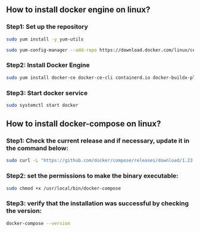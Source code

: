 ## How to install docker engine on linux?  
### Step1: Set up the repository  
```bash 
sudo yum install -y yum-utils

sudo yum-config-manager --add-repo https://download.docker.com/linux/centos/docker-ce.repo

```  
### Step2:   Install Docker Engine   
```bash
sudo yum install docker-ce docker-ce-cli containerd.io docker-buildx-plugin docker-compose-plugin

``` 
### Step3: Start docker service  
```bash  
sudo systemctl start docker
```
## How to install docker-compose on linux?  
### Step1: Check the current release and if necessary, update it in the command below:  
```bash  
sudo curl -L "https://github.com/docker/compose/releases/download/1.23.2/docker-compose-$(uname -s)-$(uname -m)" -o /usr/local/bin/docker-compose
```   
### Step2: set the permissions to make the binary executable:  
```bash  
sudo chmod +x /usr/local/bin/docker-compose
```  
### Step3:      verify that the installation was successful by checking the version:  
```bash  
docker-compose --version
```




